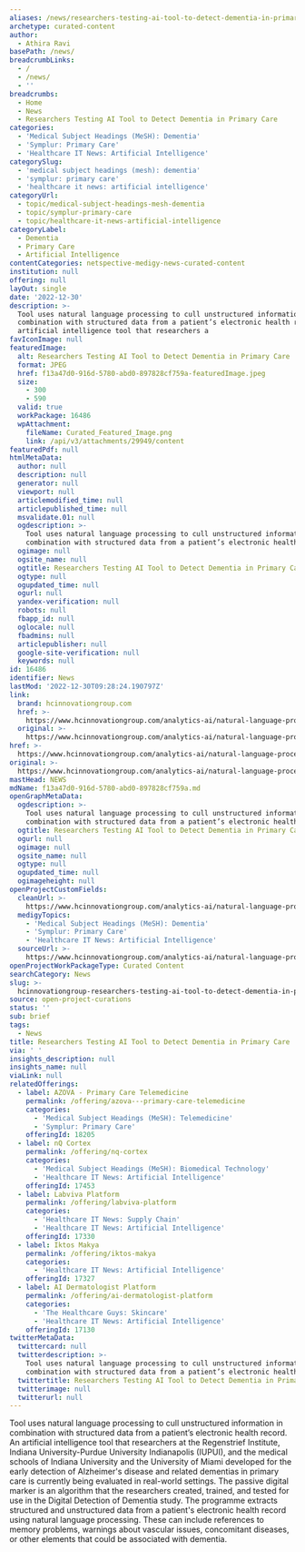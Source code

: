 ```yaml
---
aliases: /news/researchers-testing-ai-tool-to-detect-dementia-in-primary-care
archetype: curated-content
author:
  - Athira Ravi
basePath: /news/
breadcrumbLinks:
  - /
  - /news/
  - ''
breadcrumbs:
  - Home
  - News
  - Researchers Testing AI Tool to Detect Dementia in Primary Care
categories:
  - 'Medical Subject Headings (MeSH): Dementia'
  - 'Symplur: Primary Care'
  - 'Healthcare IT News: Artificial Intelligence'
categorySlug:
  - 'medical subject headings (mesh): dementia'
  - 'symplur: primary care'
  - 'healthcare it news: artificial intelligence'
categoryUrl:
  - topic/medical-subject-headings-mesh-dementia
  - topic/symplur-primary-care
  - topic/healthcare-it-news-artificial-intelligence
categoryLabel:
  - Dementia
  - Primary Care
  - Artificial Intelligence
contentCategories: netspective-medigy-news-curated-content
institution: null
offering: null
layOut: single
date: '2022-12-30'
description: >-
  Tool uses natural language processing to cull unstructured information in
  combination with structured data from a patient’s electronic health record. An
  artificial intelligence tool that researchers a
favIconImage: null
featuredImage:
  alt: Researchers Testing AI Tool to Detect Dementia in Primary Care
  format: JPEG
  href: f13a47d0-916d-5780-abd0-897828cf759a-featuredImage.jpeg
  size:
    - 300
    - 590
  valid: true
  workPackage: 16486
  wpAttachment:
    fileName: Curated_Featured_Image.png
    link: /api/v3/attachments/29949/content
featuredPdf: null
htmlMetaData:
  author: null
  description: null
  generator: null
  viewport: null
  articlemodified_time: null
  articlepublished_time: null
  msvalidate.01: null
  ogdescription: >-
    Tool uses natural language processing to cull unstructured information in
    combination with structured data from a patient’s electronic health record
  ogimage: null
  ogsite_name: null
  ogtitle: Researchers Testing AI Tool to Detect Dementia in Primary Care
  ogtype: null
  ogupdated_time: null
  ogurl: null
  yandex-verification: null
  robots: null
  fbapp_id: null
  oglocale: null
  fbadmins: null
  articlepublisher: null
  google-site-verification: null
  keywords: null
id: 16486
identifier: News
lastMod: '2022-12-30T09:28:24.190797Z'
link:
  brand: hcinnovationgroup.com
  href: >-
    https://www.hcinnovationgroup.com/analytics-ai/natural-language-processing/news/21291215/researchers-testing-ai-tool-to-detect-dementia-in-primary-care
  original: >-
    https://www.hcinnovationgroup.com/analytics-ai/natural-language-processing/news/21291215/researchers-testing-ai-tool-to-detect-dementia-in-primary-care
href: >-
  https://www.hcinnovationgroup.com/analytics-ai/natural-language-processing/news/21291215/researchers-testing-ai-tool-to-detect-dementia-in-primary-care
original: >-
  https://www.hcinnovationgroup.com/analytics-ai/natural-language-processing/news/21291215/researchers-testing-ai-tool-to-detect-dementia-in-primary-care
mastHead: NEWS
mdName: f13a47d0-916d-5780-abd0-897828cf759a.md
openGraphMetaData:
  ogdescription: >-
    Tool uses natural language processing to cull unstructured information in
    combination with structured data from a patient’s electronic health record
  ogtitle: Researchers Testing AI Tool to Detect Dementia in Primary Care
  ogurl: null
  ogimage: null
  ogsite_name: null
  ogtype: null
  ogupdated_time: null
  ogimageheight: null
openProjectCustomFields:
  cleanUrl: >-
    https://www.hcinnovationgroup.com/analytics-ai/natural-language-processing/news/21291215/researchers-testing-ai-tool-to-detect-dementia-in-primary-care
  medigyTopics:
    - 'Medical Subject Headings (MeSH): Dementia'
    - 'Symplur: Primary Care'
    - 'Healthcare IT News: Artificial Intelligence'
  sourceUrl: >-
    https://www.hcinnovationgroup.com/analytics-ai/natural-language-processing/news/21291215/researchers-testing-ai-tool-to-detect-dementia-in-primary-care
openProjectWorkPackageType: Curated Content
searchCategory: News
slug: >-
  hcinnovationgroup-researchers-testing-ai-tool-to-detect-dementia-in-primary-care
source: open-project-curations
status: ''
sub: brief
tags:
  - News
title: Researchers Testing AI Tool to Detect Dementia in Primary Care
via: ' '
insights_description: null
insights_name: null
viaLink: null
relatedOfferings:
  - label: AZOVA - Primary Care Telemedicine
    permalink: /offering/azova---primary-care-telemedicine
    categories:
      - 'Medical Subject Headings (MeSH): Telemedicine'
      - 'Symplur: Primary Care'
    offeringId: 18205
  - label: nQ Cortex
    permalink: /offering/nq-cortex
    categories:
      - 'Medical Subject Headings (MeSH): Biomedical Technology'
      - 'Healthcare IT News: Artificial Intelligence'
    offeringId: 17453
  - label: Labviva Platform
    permalink: /offering/labviva-platform
    categories:
      - 'Healthcare IT News: Supply Chain'
      - 'Healthcare IT News: Artificial Intelligence'
    offeringId: 17330
  - label: Iktos Makya
    permalink: /offering/iktos-makya
    categories:
      - 'Healthcare IT News: Artificial Intelligence'
    offeringId: 17327
  - label: AI Dermatologist Platform
    permalink: /offering/ai-dermatologist-platform
    categories:
      - 'The Healthcare Guys: Skincare'
      - 'Healthcare IT News: Artificial Intelligence'
    offeringId: 17130
twitterMetaData:
  twittercard: null
  twitterdescription: >-
    Tool uses natural language processing to cull unstructured information in
    combination with structured data from a patient’s electronic health record
  twittertitle: Researchers Testing AI Tool to Detect Dementia in Primary Care
  twitterimage: null
  twitterurl: null
---
```

<p>Tool uses natural language processing to cull unstructured information in combination with structured data from a patient’s electronic health record. An artificial intelligence tool that researchers at the Regenstrief Institute, Indiana University-Purdue University Indianapolis (IUPUI), and the medical schools of Indiana University and the University of Miami developed for the early detection of Alzheimer's disease and related dementias in primary care is currently being evaluated in real-world settings. The passive digital marker is an algorithm that the researchers created, trained, and tested for use in the Digital Detection of Dementia study. The programme extracts structured and unstructured data from a patient's electronic health record using natural language processing. These can include references to memory problems, warnings about vascular issues, concomitant diseases, or other elements that could be associated with dementia.</p>